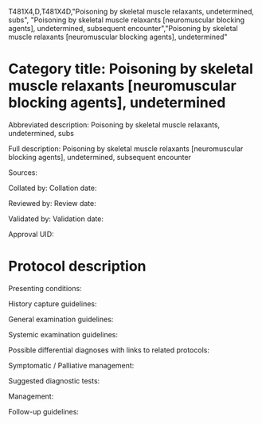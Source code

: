 T481X4,D,T481X4D,"Poisoning by skeletal muscle relaxants, undetermined, subs", "Poisoning by skeletal muscle relaxants [neuromuscular blocking agents], undetermined, subsequent encounter","Poisoning by skeletal muscle relaxants [neuromuscular blocking agents], undetermined"
# Category title: Poisoning by skeletal muscle relaxants [neuromuscular blocking agents], undetermined

Abbreviated description: Poisoning by skeletal muscle relaxants, undetermined, subs

Full description: Poisoning by skeletal muscle relaxants [neuromuscular blocking agents], undetermined, subsequent encounter

Sources:

Collated by:
Collation date:

Reviewed by:
Review date:

Validated by:
Validation date:

Approval UID:

# Protocol description

Presenting conditions:

History capture guidelines:

General examination guidelines:

Systemic examination guidelines:

Possible differential diagnoses with links to related protocols:

Symptomatic / Palliative management:

Suggested diagnostic tests:

Management:

Follow-up guidelines:
